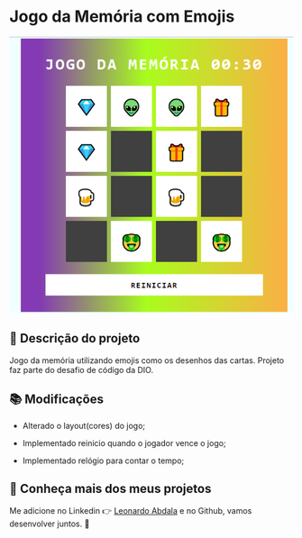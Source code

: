 # Jogo da Memória com Emojis

![Mostrando: Print da tela do jogo](./src/images/print_game.PNG)

## :rocket: Descrição do projeto

Jogo da memória utilizando emojis como os desenhos das cartas. Projeto faz parte do desafio de código da DIO.

## :books: Modificações

- Alterado o layout(cores) do jogo;

- Implementado reinicio quando o jogador vence o jogo;

- Implementado relógio para contar o tempo;


## :speech_balloon: Conheça mais dos meus projetos

Me adicione no Linkedin :point_right: [Leonardo Abdala](https://www.linkedin.com/in/leonardo-abdala/) e no Github, vamos desenvolver juntos. :facepunch:
